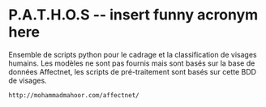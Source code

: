 # P.A.T.H.O.S -- insert funny acronym here

Ensemble de scripts python pour le cadrage et la classification de visages humains.
Les modèles ne sont pas fournis mais sont basés sur la base de données Affectnet,
les scripts de pré-traitement sont basés sur cette BDD de visages.

`http://mohammadmahoor.com/affectnet/`
